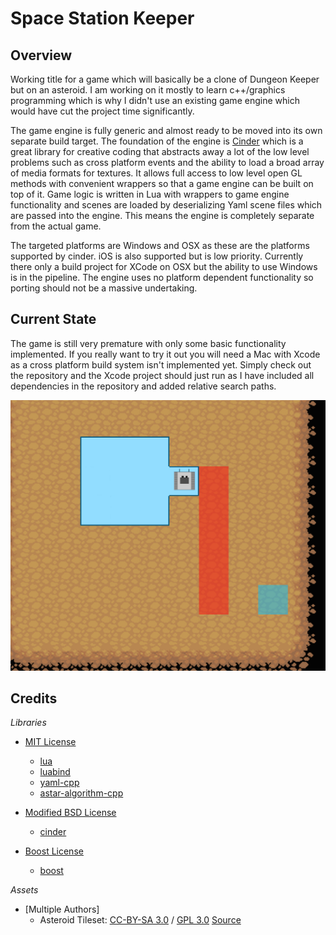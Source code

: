 Space Station Keeper
====================

Overview
--------
Working title for a game which will basically be a clone of Dungeon Keeper but on an asteroid. I am working on it mostly to learn c++/graphics programming which is why I didn't use an existing game engine which would have cut the project time significantly. 

The game engine is fully generic and almost ready to be moved into its own separate build target. The foundation of the engine is [Cinder][6] which is a great library for creative coding that abstracts away a lot of the low level problems such as cross platform events and the ability to load a broad array of media formats for textures. It allows full access to low level open GL methods with convenient wrappers so that a game engine can be built on top of it. Game logic is written in Lua with wrappers to game engine functionality and scenes are loaded by deserializing Yaml scene files which are passed into the engine. This means the engine is completely separate from the actual game.

The targeted platforms are Windows and OSX as these are the platforms supported by cinder. iOS is also supported but is low priority. Currently there only a build project for XCode on OSX but the ability to use Windows is in the pipeline. The engine uses no platform dependent functionality so porting should not be a massive undertaking.

Current State
-------------
The game is still very premature with only some basic functionality implemented. If you really want to try it out you will need a Mac with Xcode as a cross platform build system isn't implemented yet. Simply check out the repository and the Xcode project should just run as I have included all dependencies in the repository and added relative search paths. 

![Screenshot of current state](https://raw.githubusercontent.com/NoxHarmonium/spacestationkeeper/master/README.png)

Credits
-------------
*Libraries*
- [MIT License][0]
    - [lua][1]
    - [luabind][2]
    - [yaml-cpp][3]
    - [astar-algorithm-cpp][4]

- [Modified BSD License][5]
    - [cinder][6]

- [Boost License][7]
    - [boost][8]


*Assets*
- [Multiple Authors]
    - Asteroid Tileset: [CC-BY-SA 3.0][9] / [GPL 3.0][10] [Source][11]
    


[0]: http://opensource.org/licenses/MIT/                    "Mit license summary"
[1]: http://www.lua.org/                                    "Lua website"
[2]: http://www.rasterbar.com/products/luabind.html         "LuaBind website"
[3]: https://code.google.com/p/yaml-cpp/                    "yaml-cpp Google Code page"
[4]: https://github.com/justinhj/astar-algorithm-cpp        "astar-algorithm-cpp GitHub page"
[5]: http://oss-watch.ac.uk/resources/modbsd                "Modified BSD License summary"
[6]: http://libcinder.org/                                  "Cinder website"
[7]: http://www.boost.org/users/license.html                "Boost license summary"
[8]: http://www.boost.org/                                  "Boost website"
[9]: http://creativecommons.org/licenses/by-sa/3.0/         "CC-BY-SA 3.0 summary"
[10]: http://www.gnu.org/licenses/gpl-3.0.html              "GPL 3.0 summary"
[11]: http://opengameart.org/content/tiled-terrains         "Asteroid tileset source link"


